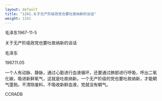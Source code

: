 ```yaml
---
layout: default
title: "1241.关于无产阶级政党也要吐故纳新的谈话"
weight: 1241
---
```


毛泽东1967-11-5

关于无产阶级政党也要吐故纳新的谈话

毛泽东

1967.11.05

一个人有动脉、静脉，通过心脏进行血液循环，还要通过肺部进行呼吸，呼出二氧化碳，吸进新鲜氧气，这就是吐故纳新。一个无产阶级的党也要吐故纳新，才能朝气蓬勃。不清除废料，不吸收新鲜血液，党就没有朝气。

CCRADB

